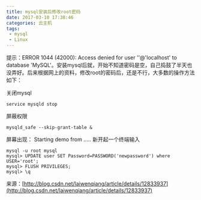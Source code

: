 ```yaml
---
title: mysql安装后修改root密码
date: 2017-03-10 17:38:46
categories: 云主机
tags:
 - mysql
 - Linux
---
```

提示：ERROR 1044 (42000): Access denied for user ''@'localhost' to database 'MySQL'。安装mysql后就，开始不知道密码是空，自己捣鼓了半天也没弄好。后来根据网上的资料，修改root的密码后，还是不行，大多数的操作方法如下：
<!-- more -->
关闭mysql
```shell
service mysqld stop
```
屏蔽权限
```shell
mysqld_safe --skip-grant-table &
```
屏幕出现： Starting demo from .....
新开起一个终端输入
```shell
mysql -u root mysql
mysql> UPDATE user SET Password=PASSWORD('newpassword') where USER='root';
mysql> FLUSH PRIVILEGES;
mysql> \q
```
来源：[http://blog.csdn.net/laiwenqiang/article/details/12833937](http://blog.csdn.net/laiwenqiang/article/details/12833937)